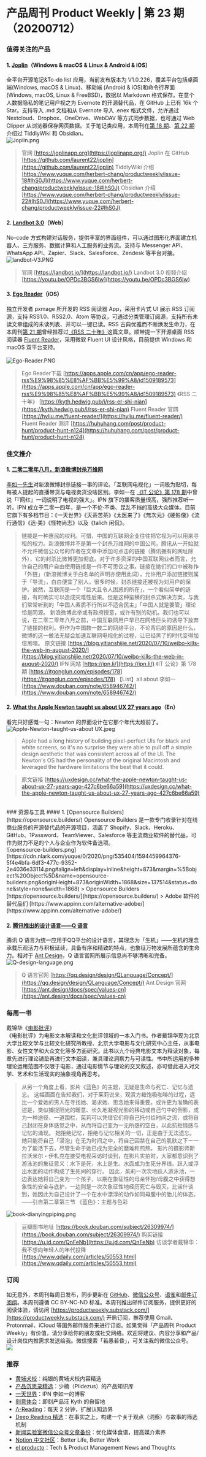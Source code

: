 # 产品周刊 Product Weekly | 第 23 期（20200712）



### 值得关注的产品
#### 1. [Joplin](https://joplinapp.org/)（Windows & macOS & Linux & Android & iOS）
全平台开源笔记&To-do list 应用，当前发布版本为 V1.0.226，覆盖平台包括桌面端(Windows, macOS & Linux)、移动端 (Android & iOS)和命令行界面 (Windows, macOS, Linux & FreeBSD)，数据以 Markdown 格式保存。在意个人数据隐私的笔记用户视之为 Evernote 的开源替代品，在 GitHub 上已有 16k 个 Star。支持导入 .md 文档和从 Evernote 导入 .enex 格式文件，允许通过 Nextcloud、Dropbox、OneDrive、WebDAV 等方式同步数据，也可通过 Web Clipper 从浏览器保存网页数据。关于笔记类应用，本周刊在[第 18 期](https://www.yuque.com/herbert-chang/productweekly/issue-18)、[第 22 期](https://www.yuque.com/herbert-chang/productweekly/issue-22#lhS0J)介绍过 TiddlyWiki 和 Obsidian。<br />![Joplin.png](https://cdn.nlark.com/yuque/0/2020/png/535404/1594455757413-5caf8b3a-4965-4428-9bcd-17bf52c276d2.png#align=left&display=inline&height=638&margin=%5Bobject%20Object%5D&name=Joplin.png&originHeight=638&originWidth=1154&size=433215&status=done&style=none&width=1154)
> 官网 [https://joplinapp.org](https://joplinapp.org/)
> Joplin 在 GitHub  [https://github.com/laurent22/joplin](https://github.com/laurent22/joplin)
> TiddlyWiki 介绍 [https://www.yuque.com/herbert-chang/productweekly/issue-18#lhS0J](https://www.yuque.com/herbert-chang/productweekly/issue-18#lhS0J)
> Obsidian 介绍 [https://www.yuque.com/herbert-chang/productweekly/issue-22#lhS0J](https://www.yuque.com/herbert-chang/productweekly/issue-22#lhS0J)



#### 2. [Landbot 3.0](https://landbot.io/)（Web）
No-code 方式构建对话服务，提供丰富的界面组件，可以通过图形化界面建立机器人、三方服务、数据计算和人工服务的业务流。支持与 Messenger API、WhatsApp API、Zapier、Slack、SalesForce、Zendesk 等平台对接。<br />![landbot-V3.PNG](https://cdn.nlark.com/yuque/0/2020/png/535404/1594474003735-ad1b5971-ead4-4134-a779-93be40e06e82.png#align=left&display=inline&height=653&margin=%5Bobject%20Object%5D&name=landbot-V3.PNG&originHeight=653&originWidth=1277&size=140068&status=done&style=none&width=1277)
> 官网 [https://landbot.io/](https://landbot.io/)
> Landbot 3.0 视频介绍 [https://youtu.be/OPDc3BGS6Iw](https://youtu.be/OPDc3BGS6Iw)



#### 3. [Ego Reader](https://apps.apple.com/cn/app/ego-reader-rss%E9%98%85%E8%AF%BB%E5%99%A8/id1509189573)（iOS）
独立开发者 pxmage 所开发的 RSS 阅读器 App，采用卡片式 UI 展示 RSS 订阅源，支持 RSS1.0、RSS2.0、Atom 等协议，可通过分类管理订阅源，支持所有未读文章组成的未读列表、并可以一键已读。RSS 古典优雅而不断焕发生命力，在本周刊[第 21 期](https://www.yuque.com/herbert-chang/productweekly/issue-21#BhGcP)曾经推荐过[《RSS 二十年》](https://www.yuque.com/herbert-chang/productweekly/issue-21#BhGcP)这篇文章。顺带提一下开源桌面 RSS 阅读器 [Fluent Reader](https://hyliu.me/fluent-reader/)，采用微软 Fluent UI 设计风格，目前提供 Windows 和 macOS 双平台支持。<br />
<br />![Ego-Reader.PNG](https://cdn.nlark.com/yuque/0/2020/png/535404/1594476072740-74e4b4d0-438b-49d8-9f27-967a51c00608.png#align=left&display=inline&height=606&margin=%5Bobject%20Object%5D&name=Ego-Reader.PNG&originHeight=606&originWidth=1200&size=441305&status=done&style=none&width=1200)
> Ego Reader下载 [https://apps.apple.com/cn/app/ego-reader-rss%E9%98%85%E8%AF%BB%E5%99%A8/id1509189573](https://apps.apple.com/cn/app/ego-reader-rss%E9%98%85%E8%AF%BB%E5%99%A8/id1509189573)
> 《RSS 二十年》 [https://kyth.hedwig.pub/i/rss-er-shi-nian](https://kyth.hedwig.pub/i/rss-er-shi-nian)
> Fluent Reader 官网 [https://hyliu.me/fluent-reader/](https://hyliu.me/fluent-reader/)
> Fluent Reader 测评 [https://huhuhang.com/post/product-hunt/product-hunt-n124](https://huhuhang.com/post/product-hunt/product-hunt-n124)



### 佳文推介
#### 1. [二零二零年八月，新浪微博封杀万维网](https://blog.yitianshijie.net/2020/07/10/weibo-kills-the-web-in-august-2020/)
[李如一先生](https://www.douban.com/note/658946742/)对新浪微博封杀链接一事的评论。「互联网电视化」一词极为贴切，每每被人提起的直播带货与电视卖货没啥区别。李如一在 [《IT 公论》第 178 期](https://itgonglun.com/episodes/178)中曾说「『网红』一词说明了电视的强大」。IPN 旗下的播客质量很高，强烈推荐听一听。IPN 成立于二零一四年，是一个不伦·不类、昆乱不挡的高级大众媒体。目前它旗下有多档节目：《一天世界》《灭茶苦茶》《太医来了》《無次元》《硬影像》《流行通信》《选·美》《怪物尚志》以及《talich 闲侃》。<br />

> 链接是一种惠民的权利。可惜，中国的互联网企业往往把它视为可以用来寻租的权力。新浪微博并不是第一个封杀万维网的中国公司。腾讯从一开始就不允许微信公众号的作者在文章中添加可点击的链接（腾讯拥有的网址除外），它的封杀比微博更加彻底。对于许多资深的中国互联网业者而言，允许自己的用户自由使用链接是一件不可思议之事。链接在她们的口中被称作「外链」（新浪微博关于白名单的声明亦使用此词），允许用户添加链接则属于「导流」，白白便宜了别人。很多时候，封杀链接还被视为对用户的保护。诚然，互联网是一个「巨大且令人困惑的所在」，一个看似简单的链接，有时确实可以造成灾难性后果。但是这种蛮横的封杀式解决方案，与我们常常听到的「中国人素质不行所以不适合民主」「中国人就是要管」理论恰是同源。
> 新浪微博此举或有政府授意，或许有别的动机。我们也可以说，在二零二零年八月之前，中国互联网用户早已在网络巨头的诱导下放弃了链接的权利。但作为中国数一数二的网络平台，不论背后的原因是什么，微博的这一做法无疑会加速互联网电视化的过程，让已经黑了的时代变得加倍黑暗。
> 原文链接 [https://blog.yitianshijie.net/2020/07/10/weibo-kills-the-web-in-august-2020/](https://blog.yitianshijie.net/2020/07/10/weibo-kills-the-web-in-august-2020/)
> IPN 网站 [https://ipn.li/](https://ipn.li/)
> 《IT 公论》第 178 期 [https://itgonglun.com/episodes/178](https://itgonglun.com/episodes/178)
> 【List】all about 李如一 [https://www.douban.com/note/658946742/](https://www.douban.com/note/658946742/)



#### 2. [What the Apple Newton taught us about UX 27 years ago](https://uxdesign.cc/what-the-apple-newton-taught-us-about-ux-27-years-ago-427c6be66a59)（En）
看完只好感慨一句：Newton 的界面设计在它那个年代太超前了。<br />![Apple-Newton-taught-us-about UX.jpeg](https://cdn.nlark.com/yuque/0/2020/jpeg/535404/1594477102789-02c1713f-6f62-4369-adea-ff7e707e9b66.jpeg#align=left&display=inline&height=664&margin=%5Bobject%20Object%5D&name=Apple-Newton-taught-us-about%20UX.jpeg&originHeight=664&originWidth=1250&size=106684&status=done&style=none&width=1250)<br />

> Apple had a long history of building pixel-perfect UIs for black and white screens, so it's no surprise they were able to pull off a simple design aesthetic that was consistent across all of the UI. The Newton's OS had the personality of the original Macintosh and leveraged the hardware limitations the best that it could.
> 

> 原文链接 [https://uxdesign.cc/what-the-apple-newton-taught-us-about-ux-27-years-ago-427c6be66a59](https://uxdesign.cc/what-the-apple-newton-taught-us-about-ux-27-years-ago-427c6be66a59)

<br />
### 资源与工具
#### 1. [Opensource Builders](https://opensource.builders/)
Opensource Builders 是一款专门收录针对在线商业服务的开源替代品的开源项目，涵盖了 Shopify、Slack、Heroku、GitHub、1Password、TeamViewer、Salesforce 等主流商业软件的替代品，可作为财力不足的个人与企业作为软件备选项。<br />![opensource-builders.png](https://cdn.nlark.com/yuque/0/2020/png/535404/1594459964376-5f4e4bfa-6df3-477c-9352-2e4036e33114.png#align=left&display=inline&height=873&margin=%5Bobject%20Object%5D&name=opensource-builders.png&originHeight=873&originWidth=1868&size=137514&status=done&style=none&width=1868)
> Opensource Builders [https://opensource.builders/](https://opensource.builders/)
> Adobe 软件的替代品们 [https://www.appinn.com/alternative-adobe/](https://www.appinn.com/alternative-adobe/)

#### 2. [腾讯推出的设计语言——Q 语言](https://qq.design/design/QLanguage/Concept/)
腾讯 Q 语言为统一应用于QQ平台的设计语言，其理念为「生机」——生机的理念承载乐观活力与积极延续，具备有序和精致的特点，也象征万物发展所蕴含的生命力。相对于 [Ant Design](https://ant.design/docs/spec/values-cn)，Q 语言官网所展示信息尚不够清晰和完备。<br />![Q-design-language.png](https://cdn.nlark.com/yuque/0/2020/png/535404/1594460938971-56912236-d4e8-4c44-9ec6-559ba863a11e.png#align=left&display=inline&height=846&margin=%5Bobject%20Object%5D&name=Q-design-language.png&originHeight=846&originWidth=1852&size=783241&status=done&style=none&width=1852)<br />

> Q 语言官网 [https://qq.design/design/QLanguage/Concept/](https://qq.design/design/QLanguage/Concept/)
> Ant Design 官网 [https://ant.design/docs/spec/values-cn](https://ant.design/docs/spec/values-cn)



### 每周一书
戴锦华《[电影批评](https://book.douban.com/subject/26309974/)》<br />《电影批评》为电影文本解读和文化批评领域的一本入门书。作者戴锦华现为北京大学比较文学与比较文化研究所教授、北京大学电影与文化研究中心主任，从事电影、女性文学和大众文化等多方面研究。此书以九个经典电影文本为释读对象，每章先进行理论铺垫再进行文本细读，兼具理论洞察力与可读性。书中所运用的多种理论运用范围不仅限于电影，通过电影情节与理论的交叉叙述，亦可借此进入对文学、艺术和生活现实的抽象视角再思考。<br />

> 从另一个角度上看，影片《蓝色》的主题，无疑是生命与死亡、记忆与遗忘。 这幅画面在告知我们，对于茱莉说来，观赏方糖饱吸咖啡的过程，远比一个爱她的男人在寻找她、渴求她、思念她来得重要。或许更为准确的表述是，类似捕捉阳光的暖意、长久地凝视光影的移动或自己勺中的倒影，成为一种途径、一道围栏，茱莉可以凭借它们将自己托付给时间之流，或将自己封闭在身体感觉之中，从而将自己变为一无所感的空白，以此抗拒情感与记忆的涌现。 她拒绝记忆，拒绝与记忆相关的一切，正是由于无法遗忘。她只能将自己「浸泡」在无为时间之中，将自己囚禁在自己的肌肤之下ー一为了能活下去，尽管生命于她已成为完全的磨难和煎熬。 影片的摄影师斯拉沃米尔・伊札克在接受电视采访时谈到，在影片实拍时，大家都意识到了游泳池的象征意义：水下是死，水上是生。水面成为生死分界线。跃入或浮出水面的动作构成了生死间的穿行。 因此，茱莉一次次地跃人游泳池，一边表达她将自己变为一个孩子，以期在象征性的母亲怀抱/母腹之中获得想象性的安全与底护，一边则是一次次象征性地经历死亡与毁灭。比诺什谈到，她因此为自己设计了一个在水中漂浮的动作如同母腹中的胎儿的体态。
> ——引自第二章第三节 《蓝色》：主题与色彩

![book-dianyingpiping.png](https://cdn.nlark.com/yuque/0/2020/png/535404/1594468845999-6ae45af2-5366-4c3a-8427-935788de67c7.png#align=left&display=inline&height=898&margin=%5Bobject%20Object%5D&name=book-dianyingpiping.png&originHeight=898&originWidth=565&size=172257&status=done&style=none&width=565)
> 豆瓣图书地址 [https://book.douban.com/subject/26309974/](https://book.douban.com/subject/26309974/)
> 购买链接 [https://u.jd.com/QnFeNb](https://u.jd.com/QnFeNb)
> 访谈学者戴锦华：我不想向年轻人的年代投降 [https://www.qdaily.com/articles/50553.html](https://www.qdaily.com/articles/50553.html)



### 订阅
如无意外，本周刊每周日发布，同步更新在 [GitHub](https://github.com/HerbertChang/pmweekly)、[微信公众号](https://weixin.sogou.com/weixin?type=1&s_from=input&query=%E8%8B%A5%E6%84%9A%E8%8B%A5%E6%98%8F&ie=utf8&_sug_=y&_sug_type_=&w=01019900&sut=10610&sst0=1571666684054&lkt=0%2C0%2C0)、[语雀](https://yuque.com/herbert-chang/pmweekly/)和[邮件订阅组](https://productweekly.substack.com/)。本周刊遵循 CC BY-NC-ND 标准。本周刊推出邮件订阅服务，提供更好的阅读体验，请访问 [https://productweekly.substack.com/](https://productweekly.substack.com/) 开启订阅，推荐使用 Gmail、Protonmail、iCloud 等国外邮件服务来进行订阅。如果觉得「产品周刊 Product Weekly」有价值，请分享给你的朋友或社交网络。欢迎将建议、内容分享和产品/设计岗位内推需求发送给我。微信搜索「若愚若昏」，可关注我的微信公众号。<br />![](https://cdn.nlark.com/yuque/0/2019/jpeg/535404/1571989117002-cef6be63-7b29-4ac4-a35f-3b5a43e7ce88.jpeg#align=left&display=inline&height=120&margin=%5Bobject%20Object%5D&originHeight=258&originWidth=258&status=done&style=none&width=120)<br />

### 推荐

- [黄埔犬校](https://pmthinking.us11.list-manage.com/track/click?u=c4dcdf8a6b76265256adf8255&id=a540a873a8&e=5f9cbb74d3)：纯银的黄埔犬校内容精选 
- [产品沉思录精选](https://www.notion.so/PRODUCT-THINKING-a601a12335044f349a22caf57f274c27)：少楠（Plidezus）的产品知识库
- [一天世界](https://yitianshijie.net/)：IPN 李如一的博客
- [刻意体会](https://pmthinking.us11.list-manage.com/track/click?u=c4dcdf8a6b76265256adf8255&id=2049427034&e=5f9cbb74d3)：即刻产品汪 Kyth 的自留地
- [Λ-Reading](https://pmthinking.us11.list-manage.com/track/click?u=c4dcdf8a6b76265256adf8255&id=f60bfc9cb9&e=5f9cbb74d3)：每天 2 分钟，扩展认知边界
- [Deep Reading 精选](https://assets.iois.me/uzjhgqzglpa.html)：在事实之上，构建一个关于观点（洞察）与故事的筛选机制
- [新闻实验室微信公众号文章备份](https://github.com/Newslab2020/Contents/blob/master/wechataccount.md)：优化媒体食谱，提高媒介素养
- [Notion 中文社区](https://notion.cx/)：Better Life, Better Work
- [el producto](http://elproducto.eu/)：Tech & Product Management News and Thoughts
